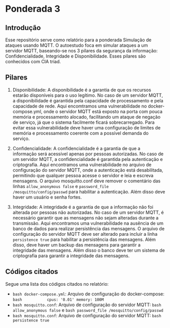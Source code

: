 # Ponderada 3

## Introdução

Esse repositório serve como relatório para a ponderada Simulação de ataques usando MQTT. O autoestudo foca em simular ataques a um servidor MQTT, baseando-se nos 3 pilares da segurança da informação: Confidencialidade, Integridade e Disponibilidade. Esses pilares são conhecidos com CIA triad.

## Pilares

1. Disponibilidade: A disponibilidade é a garantia de que os recursos estarão disponíveis para o uso legítimo. No caso de um servidor MQTT, a disponibilidade é garantida pela capacidade de processamento e pela capacidade de rede. Aqui  encomtramos uma vulnerabilidade no docker-compose.yml, onde o servidor MQTT está exposto na porta com pouca memória e processamento alocado, facilitando um ataque de negação de serviço, já que o sistema facilmente ficará sobrecarregado. Para evitar essa vulnerabilidade deve haver uma configuração de limites de memória e processamento coerente com a possível demanda do serviço.

2. Confidencialidade: A confidencialidade é a garantia de que a informação será acessível apenas por pessoas autorizadas. No caso de um servidor MQTT, a confidencialidade é garantida pela autenticação e criptografia. Aqui encontramos uma vulnerabilidade no arquivo de configuração do servidor MQTT, onde a autenticação está desabilitada, permitindo que qualquer pessoa acesse o servidor e leia e escreva mensagens. O arquivo mosquitto.conf deve remover o comentário das linhas `allow_anonymous false` e `password_file /mosquitto/config/passwd` para habilitar a autenticação. Além disso deve haver um  usuário e senha fortes.

3. Integridade: A integridade é a garantia de que a informação não foi alterada por pessoas não autorizadas. No caso de um servidor MQTT, é necessário garantir que as mensagens não sejam alteradas durante a transmissão. Aqui encontramos uma vulnerabilidade na ausência de um banco de dados para realizar persistência das mensagens. O arquivo de configuração do servidor MQTT deve ser alterado para incluir a linha `persistence true` para habilitar a persistência das mensagens. Além disso, deve haver um backup das mensagens para garantir a integridade das mensagens. Além disso o banco deve ter um sistema de criptografia para garantir a integridade das mensagens.

## Códigos citados

Segue uma lista dos códigos citados no relatório:

- ```bash docker-compose.yml```: Arquivo de configuração do docker-compose: ```bash           cpus: '0.01'
          memory: 100M```
- ```bash mosquitto.conf```: Arquivo de configuração do servidor MQTT: ```bash allow_anonymous false``` e ```bash password_file /mosquitto/config/passwd```
- ```bash mosquitto.conf```: Arquivo de configuração do servidor MQTT: ```bash persistence true```
